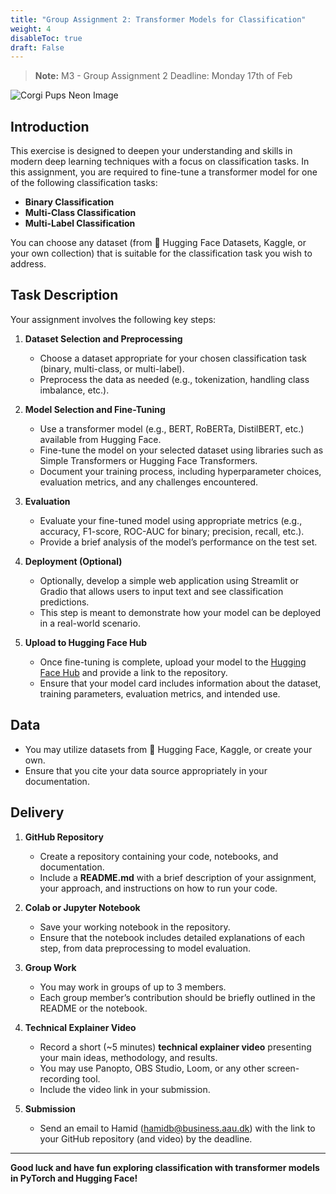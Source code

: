 ```yaml
---
title: "Group Assignment 2: Transformer Models for Classification"
weight: 4
disableToc: true
draft: False
---
```


<!-- # Portfolio Exercise 2: Transformer Models for Classification -->
> **Note:** M3 - Group Assignment 2 Deadline: Monday 17th of Feb


![Corgi Pups Neon Image](/ds22/images/corgi_pups_neon.png)

## Introduction

This exercise is designed to deepen your understanding and skills in modern deep learning techniques with a focus on classification tasks. In this assignment, you are required to fine-tune a transformer model for one of the following classification tasks:

- **Binary Classification**
- **Multi-Class Classification**
- **Multi-Label Classification**

You can choose any dataset (from 🤗 Hugging Face Datasets, Kaggle, or your own collection) that is suitable for the classification task you wish to address.

## Task Description

Your assignment involves the following key steps:

1. **Dataset Selection and Preprocessing**
   - Choose a dataset appropriate for your chosen classification task (binary, multi-class, or multi-label).
   - Preprocess the data as needed (e.g., tokenization, handling class imbalance, etc.).

2. **Model Selection and Fine-Tuning**
   - Use a transformer model (e.g., BERT, RoBERTa, DistilBERT, etc.) available from Hugging Face.
   - Fine-tune the model on your selected dataset using libraries such as Simple Transformers or Hugging Face Transformers.
   - Document your training process, including hyperparameter choices, evaluation metrics, and any challenges encountered.

3. **Evaluation**
   - Evaluate your fine-tuned model using appropriate metrics (e.g., accuracy, F1-score, ROC-AUC for binary; precision, recall, etc.).
   - Provide a brief analysis of the model’s performance on the test set.

4. **Deployment (Optional)**
   - Optionally, develop a simple web application using Streamlit or Gradio that allows users to input text and see classification predictions.
   - This step is meant to demonstrate how your model can be deployed in a real-world scenario.

5. **Upload to Hugging Face Hub**
   - Once fine-tuning is complete, upload your model to the [Hugging Face Hub](https://huggingface.co/) and provide a link to the repository.
   - Ensure that your model card includes information about the dataset, training parameters, evaluation metrics, and intended use.

## Data

- You may utilize datasets from 🤗 Hugging Face, Kaggle, or create your own.
- Ensure that you cite your data source appropriately in your documentation.

## Delivery

1. **GitHub Repository**
   - Create a repository containing your code, notebooks, and documentation.
   - Include a **README.md** with a brief description of your assignment, your approach, and instructions on how to run your code.

2. **Colab or Jupyter Notebook**
   - Save your working notebook in the repository.
   - Ensure that the notebook includes detailed explanations of each step, from data preprocessing to model evaluation.

3. **Group Work**
   - You may work in groups of up to 3 members.
   - Each group member’s contribution should be briefly outlined in the README or the notebook.

4. **Technical Explainer Video**
   - Record a short (~5 minutes) **technical explainer video** presenting your main ideas, methodology, and results.
   - You may use Panopto, OBS Studio, Loom, or any other screen-recording tool.
   - Include the video link in your submission.

5. **Submission**
   - Send an email to Hamid (hamidb@business.aau.dk) with the link to your GitHub repository (and video) by the deadline.

---

**Good luck and have fun exploring classification with transformer models in PyTorch and Hugging Face!**
